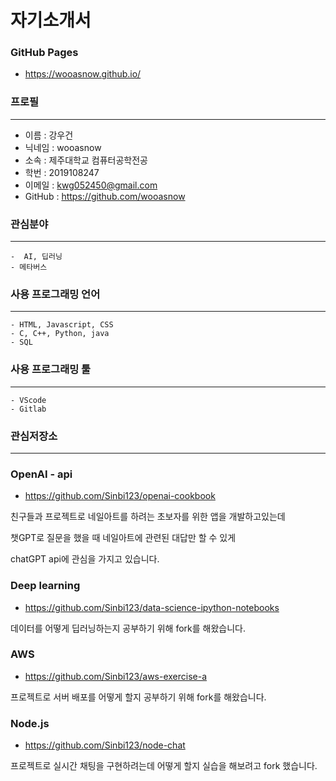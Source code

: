 # 자기소개서

### GitHub Pages

- https://wooasnow.github.io/

### 프로필
-----
- 이름 : 강우건
- 닉네임 : wooasnow
- 소속 : 제주대학교 컴퓨터공학전공
- 학번 : 2019108247
- 이메일 : kwg052450@gmail.com
- GitHub : https://github.com/wooasnow

### 관심분야
-----
```
-  AI, 딥러닝
- 메타버스
```

### 사용 프로그래밍 언어
-----
```
- HTML, Javascript, CSS
- C, C++, Python, java
- SQL
```

### 사용 프로그래밍 툴
-----
```
- VScode
- Gitlab
```

### 관심저장소
-----

### OpenAI - api

- https://github.com/Sinbi123/openai-cookbook

친구들과 프로젝트로 네일아트를 하려는 초보자를 위한 앱을 개발하고있는데

챗GPT로 질문을 했을 때 네일아트에 관련된 대답만 할 수 있게

chatGPT api에 관심을 가지고 있습니다.

### Deep learning

- https://github.com/Sinbi123/data-science-ipython-notebooks

데이터를 어떻게 딥러닝하는지 공부하기 위해 fork를 해왔습니다.

### AWS 

- https://github.com/Sinbi123/aws-exercise-a

프로젝트로 서버 배포를 어떻게 할지 공부하기 위해 fork를 해왔습니다.

### Node.js

- https://github.com/Sinbi123/node-chat

프로젝트로 실시간 채팅을 구현하려는데 어떻게 할지 실습을 해보려고 fork 했습니다.

